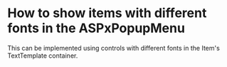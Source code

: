 # How to show items with different fonts in the ASPxPopupMenu


<p>This can be implemented using controls with different fonts in the Item's TextTemplate container.</p>

<br/>


